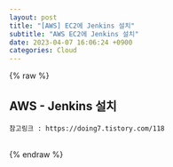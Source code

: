 ```yaml
---  
layout: post  
title: "[AWS] EC2에 Jenkins 설치"  
subtitle: "AWS EC2에 Jenkins 설치"  
date: 2023-04-07 16:06:24 +0900  
categories: Cloud  
---  
```

{% raw %}  
## AWS - Jenkins 설치  
  
	참고링크 : https://doing7.tistory.com/118  
  
                                                                        
{% endraw %}
